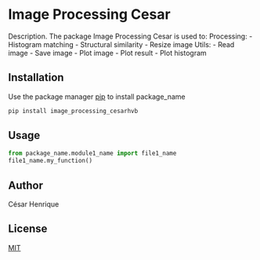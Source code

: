 # Image Processing Cesar

Description.
The package Image Processing Cesar is used to:
Processing: - Histogram matching - Structural similarity - Resize image
Utils: - Read image - Save image - Plot image - Plot result - Plot histogram

## Installation

Use the package manager [pip](https://pip.pypa.io/en/stable/) to install package_name

```bash
pip install image_processing_cesarhvb
```

## Usage

```python
from package_name.module1_name import file1_name
file1_name.my_function()
```

## Author

César Henrique

## License

[MIT](https://choosealicense.com/licenses/mit/)
